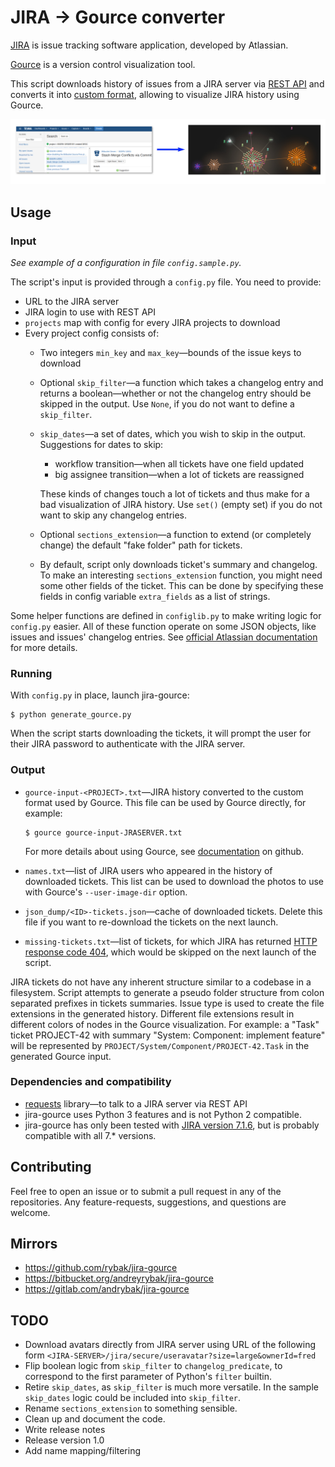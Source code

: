JIRA → Gource converter
=======================

[JIRA][JIRA] is issue tracking software application, developed by Atlassian.

[Gource][Gource-homepage] is a version control visualization tool.

This script downloads history of issues from a JIRA server via [REST
API][JIRA-REST-API] and converts it into [custom format][Gource-custom-format],
allowing to visualize JIRA history using Gource.

![JIRA -> Gource screenshot](jira-gource.png)


Usage
-----

### Input

*See example of a configuration in file `config.sample.py`.*

The script's input is provided through a `config.py` file.  You need to provide:

* URL to the JIRA server
* JIRA login to use with REST API
* `projects` map with config for every JIRA projects to download
* Every project config consists of:
  * Two integers `min_key` and `max_key`—bounds of the issue keys to download
  * Optional `skip_filter`—a function which takes a changelog entry and returns
    a boolean—whether or not the changelog entry should be skipped in the
    output.  Use `None`, if you do not want to define a `skip_filter`.
  * `skip_dates`—a set of dates, which you wish to skip in the output.
    Suggestions for dates to skip:

      * workflow transition—when all tickets have one field updated
      * big assignee transition—when a lot of tickets are reassigned

    These kinds of changes touch a lot of tickets and thus make for a bad
    visualization of JIRA history.  Use `set()` (empty set) if you do not want to
    skip any changelog entries.

  * Optional `sections_extension`—a function to extend (or completely change)
    the default "fake folder" path for tickets.
  * By default, script only downloads ticket's summary and changelog.  To make
    an interesting `sections_extension` function, you might need some other
    fields of the ticket.  This can be done by specifying these fields in config
    variable `extra_fields` as a list of strings.

Some helper functions are defined in `configlib.py` to make writing logic for
`config.py` easier.  All of these function operate on some JSON objects, like
issues and issues' changelog entries.  See [official Atlassian
documentation][JIRA-REST-API] for more details.

### Running

With `config.py` in place, launch jira-gource:

    $ python generate_gource.py

When the script starts downloading the tickets, it will prompt the user
for their JIRA password to authenticate with the JIRA server.

### Output

* `gource-input-<PROJECT>.txt`―JIRA history converted to the custom format
  used by Gource.  This file can be used by Gource directly, for example:

      $ gource gource-input-JRASERVER.txt

  For more details about using Gource, see [documentation][Gource-github]
  on github.

* `names.txt`—list of JIRA users who appeared in the history of downloaded
  tickets.  This list can be used to download the photos to use with Gource's
  `--user-image-dir` option.
* `json_dump/<ID>-tickets.json`—cache of downloaded tickets.  Delete
  this file if you want to re-download the tickets on the next launch.
* `missing-tickets.txt`―list of tickets, for which JIRA has returned
  [HTTP response code 404](https://en.wikipedia.org/wiki/HTTP_404), which
  would be skipped on the next launch of the script.

JIRA tickets do not have any inherent structure similar to a codebase in a
filesystem.  Script attempts to generate a pseudo folder structure from colon
separated prefixes in tickets summaries.  Issue type is used to create the file
extensions in the generated history.  Different file extensions result in
different colors of nodes in the Gource visualization.  For example: a "Task"
ticket PROJECT-42 with summary "System: Component: implement feature" will be
represented by `PROJECT/System/Component/PROJECT-42.Task` in the generated
Gource input.

### Dependencies and compatibility

* [requests](http://python-requests.org) library—to talk to a JIRA server
  via REST API
* jira-gource uses Python 3 features and is not Python 2 compatible.
* jira-gource has only been tested with [JIRA version 7.1.6][JIRA-REST-API],
  but is probably compatible with all 7.\* versions.


Contributing
------------

Feel free to open an issue or to submit a pull request in any of the
repositories.  Any feature-requests, suggestions, and questions are welcome.


Mirrors
-------

* https://github.com/rybak/jira-gource
* https://bitbucket.org/andreyrybak/jira-gource
* https://gitlab.com/andrybak/jira-gource


TODO
----

* Download avatars directly from JIRA server using URL of the following form
  `<JIRA-SERVER>/jira/secure/useravatar?size=large&ownerId=fred`
* Flip boolean logic from `skip_filter` to `changelog_predicate`, to correspond
  to the first parameter of Python's `filter` builtin.
* Retire `skip_dates`, as `skip_filter` is much more versatile.  In the sample
  `skip_dates` logic could be included into `skip_filter`.
* Rename `sections_extension` to something sensible.
* Clean up and document the code.
* Write release notes
* Release version 1.0
* Add name mapping/filtering

[Gource-homepage]: http://gource.io
[Gource-github]: https://github.com/acaudwell/Gource
[Gource-custom-format]: https://github.com/acaudwell/Gource/wiki/Custom-Log-Format
[JIRA]: https://www.atlassian.com/software/jira
[JIRA-REST-API]: https://docs.atlassian.com/software/jira/docs/api/REST/7.1.6
